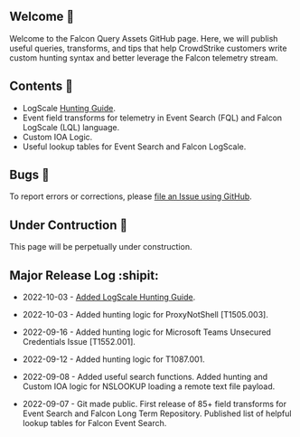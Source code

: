 ## Welcome :pineapple:	

Welcome to the Falcon Query Assets GitHub page. Here, we will publish useful queries, transforms, and tips that help CrowdStrike customers write custom hunting syntax and better leverage the Falcon telemetry stream.

## Contents :bookmark_tabs:	

- LogScale [Hunting Guide](https://github.com/CrowdStrike/falcon-query-assets/wiki/Hunting-&-Investigation).
- Event field transforms for telemetry in Event Search (FQL) and Falcon LogScale (LQL) language.
- Custom IOA Logic.
- Useful lookup tables for Event Search and Falcon LogScale.

## Bugs :lady_beetle:

To report errors or corrections, please [file an Issue using GitHub](https://github.com/CrowdStrike/falcon-query-assets/issues).

## Under Contruction :construction:

This page will be perpetually under construction.

## Major Release Log :shipit:

- 2022-10-03 - [Added LogScale Hunting Guide](https://github.com/CrowdStrike/falcon-query-assets/wiki/Hunting-&-Investigation).

- 2022-10-03 - Added hunting logic for ProxyNotShell [T1505.003].

- 2022-09-16 - Added hunting logic for Microsoft Teams Unsecured Credentials Issue [T1552.001].

- 2022-09-12 - Added hunting logic for T1087.001. 

- 2022-09-08 - Added useful search functions. Added hunting and Custom IOA logic for NSLOOKUP loading a remote text file payload. 

- 2022-09-07 - Git made public. First release of 85+ field transforms for Event Search and Falcon Long Term Repository. Published list of helpful lookup tables for Falcon Event Search. 